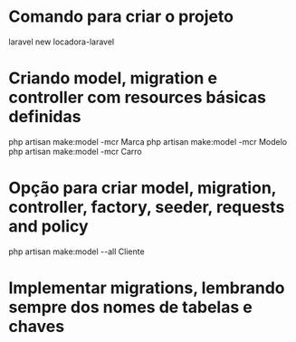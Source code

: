 # Comando para criar o projeto

laravel new locadora-laravel

# Criando model, migration e controller com resources básicas definidas

php artisan make:model -mcr Marca
php artisan make:model -mcr Modelo  
php artisan make:model -mcr Carro

# Opção para criar model, migration, controller, factory, seeder, requests and policy

php artisan make:model --all Cliente

# Implementar migrations, lembrando sempre dos nomes de tabelas e chaves
